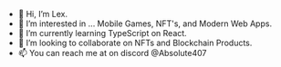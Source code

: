- 👋 Hi, I’m Lex.
- 👀 I’m interested in ... Mobile Games, NFT's, and Modern Web Apps.
- 🌱 I’m currently learning TypeScript on React.
- 💞️ I’m looking to collaborate on NFTs and Blockchain Products.
- 📫 You can reach me at on discord @Absolute407

<!---
Absolute407/Absolute407 is a ✨ special ✨ repository because its `README.md` (this file) appears on your GitHub profile.
You can click the Preview link to take a look at your changes.
--->
